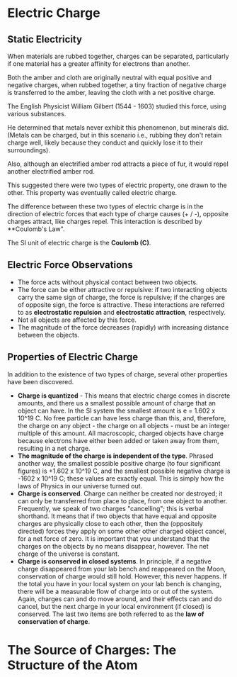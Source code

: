 # Electric Charge

## Static Electricity

When materials are rubbed together, charges can be separated, particularly if one material has a greater affinity for electrons than another.

Both the amber and cloth are originally neutral with equal positive and negative charges, when rubbed together, a tiny fraction of negative charge is transferred to the amber, leaving the cloth with a net positive charge.

The English Physicist William Gilbert (1544 - 1603) studied this force, using various substances.

He determined that metals never exhibit this phenomenon, but minerals did. (Metals can be charged, but in this scenario i.e., rubbing they don't retain charge well, likely because they conduct and quickly lose it to their surroundings).

Also, although an electrified amber rod attracts a piece of fur, it would repel another 
electrified amber rod.

This suggested there were two types of electric property, one drawn to the other. This 
property was eventually called electric charge.

The difference between these two types of electric charge is in the direction of electric forces that each type of charge causes (+ / -), opposite charges attract, like charges repel. This interaction is described by **Coulomb's Law".

The SI unit of electric charge is the **Coulomb (C)**.

## Electric Force Observations
- The force acts without physical contact between two objects.
- The force can be either attractive or repulsive: if two interacting objects carry the same sign of charge, the force is repulsive; if the charges are of opposite sign, the force is attractive. These interactions are referred to as **electrostatic repulsion** and **electrostatic attraction**, respectively.
- Not all objects are affected by this force.
- The magnitude of the force decreases (rapidly) with increasing distance between the objects.

## Properties of Electric Charge
In addition to the existence of two types of charge, several other properties have been discovered.
- **Charge is quantized** - This means that electric charge comes in discrete amounts, and there us a smallest possible amount of charge that an object can have. In the SI system the smallest amount is e = 1.602 x 10^19 C. No free particle can have less charge than this, and, therefore, the charge on any object - the charge on all objects - must be an integer multiple of this amount. All macroscopic, charged objects have charge because electrons have either been added or taken away from them, resulting in a net charge.
- **The magnitude of the charge is independent of the type**. Phrased another way, the smallest possible positive charge (to four significant figures) is +1.602 x 10^19 C, and the smallest possible negative charge is -1602 x 10^19 C; these values are exactly equal. This is simply how the laws of Physics in our universe turned out.
- **Charge is conserved**. Charge can neither be created nor destroyed; it can only be transferred from place to place, from one object to another. Frequently, we speak of two charges "cancelling"; this is verbal shorthand. It means that if two objects that have equal and opposite charges are physically close to each other, then the (oppositely directed) forces they apply on some other other charged object cancel, for a net force of zero. It is important that you understand that the charges on the objects by no means disappear, however. The net charge of the universe is constant.
- **Charge is conserved in closed systems**. In principle, if a negative charge disappeared from your lab bench and reappeared on the Moon, conservation of charge would still hold. However, this never happens. If the total you have in your local system on your lab bench is changing, there will be a measurable flow of charge into or out of the system. Again, charges can and do move around, and their effects can and do cancel, but the next charge in your local environment (if closed) is conserved. The last two items are both referred to as the **law of conservation of charge**.

# The Source of Charges: The Structure of the Atom
